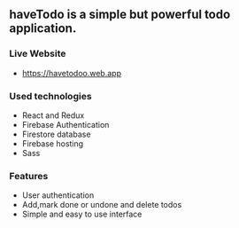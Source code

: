 ## haveTodo is a simple but powerful todo application.

### Live Website
* https://havetodoo.web.app

### Used technologies
* React and Redux
* Firebase Authentication
* Firestore database
* Firebase hosting
* Sass


### Features
* User authentication
* Add,mark done or undone and delete todos
* Simple and easy to use interface
